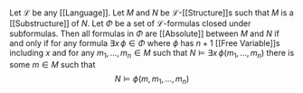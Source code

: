 Let $\mathcal{L}$ be any [[Language]].
Let $M$ and $N$ be $\mathcal{L}$-[[Structure]]s 
such that $M$ is a [[Substructure]] of $N$.
Let $\Phi$ be a set of $\mathcal{L}$-formulas closed under subformulas.
Then all formulas in $\Phi$ are [[Absolute]] between $M$ and $N$ 
if and only if
for any formula $\exists x\,\phi \in \Phi$ where $\phi$ has $n+1$ [[Free Variable]]s including $x$
and for any $m_{1},\dots,m_{n}\in M$ such that $N\models \exists x\,\phi(m_{1},\dots,m_{n})$
there is some $m\in M$ such that 
$$
N\models \phi(m,m_{1},\dots,m_{n})
$$
